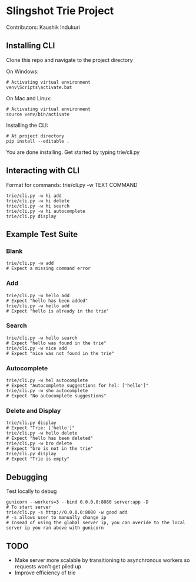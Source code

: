 # Slingshot Trie Project 
Contributors: Kaushik Indukuri



## Installing CLI
Clone this repo and navigate to the project directory

On Windows:
```
# Activating virtual environment
venv\Scripts\activate.bat
```
On Mac and Linux:
```
# Activating virtual environment
source venv/bin/activate
```
Installing the CLI:
```
# At project directory
pip install --editable . 
```
You are done installing.
Get started by typing trie/cli.py


## Interacting with CLI
Format for commands:
trie/cli.py -w TEXT COMMAND
```
trie/cli.py -w hi add
trie/cli.py -w hi delete
trie/cli.py -w hi search 
trie/cli.py -w hi autocomplete 
trie/cli.py display
```


## Example Test Suite
### Blank
```
trie/cli.py -w add
# Expect a missing command error
```
### Add
```
trie/cli.py -w hello add
# Expect "hello has been added"
trie/cli.py -w hello add
# Expect "hello is already in the trie"
```
### Search
```
trie/cli.py -w hello search
# Expect "hello was found in the trie"
trie/cli.py -w nice add
# Expect "nice was not found in the trie"
```
### Autocomplete
```
trie/cli.py -w hel autocomplete
# Expect "Autocomplete suggestions for hel: ['hello']"
trie/cli.py -w sho autocomplete
# Expect "No autocomplete suggestions"
```
### Delete and Display
```
trie/cli.py display
# Expect "Trie: ['hello']"
trie/cli.py -w hello delete
# Expect "hello has been deleted"
trie/cli.py -w bro delete
# Expect "bro is not in the trie"
trie/cli.py display
# Expect "Trie is empty"
```


## Debugging
Test locally to debug
```
gunicorn --workers=3 --bind 0.0.0.0:8080 server:app -D
# To start server
trie/cli.py -s http://0.0.0.0:8080 -w good add
# -s allows user to manually change ip
# Insead of using the global server ip, you can overide to the local server ip you ran above with gunicorn
```


## TODO
- Make server more scalable by transitioning to asynchronous workers so requests won't get piled up
- Improve efficiency of trie 
